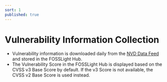 ```yaml
---
sort: 1
published: true
---
```


# Vulnerability Information Collection

- Vulnerability information is downloaded daily from the [NVD Data Feed](https://nvd.nist.gov/vuln/data-feeds) 
  and stored in the FOSSLight Hub.
- The Vulnerability Score in the FOSSLight Hub is displayed based on the CVSS v3 Base Score by default.
  If the v3 Score is not available, the CVSS v2 Base Score is used instead.
